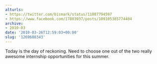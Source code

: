 ```yaml
---
alturls:
- https://twitter.com/bismark/status/11087794597
- https://www.facebook.com/17803937/posts/109105385774404
archive:
- 2010-03
date: '2010-03-26T12:59:03+00:00'
slug: '1269608343'
---
```


Today is the day of reckoning.  Need to choose one out of the two really awesome internship opportunities for this summer.

